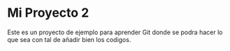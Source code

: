 # Mi Proyecto 2
Este es un proyecto de ejemplo para aprender Git donde se podra hacer lo que sea con tal de añadir bien los codigos.
